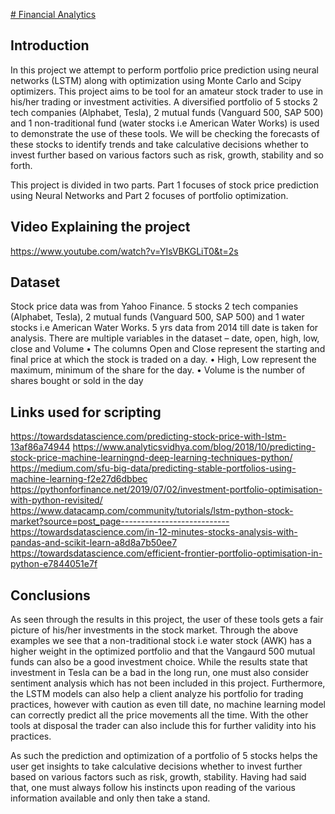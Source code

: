 [# Financial Analytics](https://portfolio-opt-app.herokuapp.com/)

## Introduction
In this project we attempt to perform portfolio price prediction using neural networks (LSTM)
along with optimization using Monte Carlo and Scipy optimizers. This project aims to be tool for
an amateur stock trader to use in his/her trading or investment activities. A diversified portfolio
of 5 stocks 2 tech companies (Alphabet, Tesla), 2 mutual funds (Vanguard 500, SAP 500) and 1
non-traditional fund (water stocks i.e American Water Works) is used to demonstrate the use of
these tools. We will be checking the forecasts of these stocks to identify trends and take
calculative decisions whether to invest further based on various factors such as risk, growth,
stability and so forth.

This project is divided in two parts. Part 1 focuses of stock price prediction using Neural
Networks and Part 2 focuses of portfolio optimization. 

## Video Explaining the project
https://www.youtube.com/watch?v=YIsVBKGLiT0&t=2s

## Dataset
Stock price data was from Yahoo Finance. 5 stocks 2 tech companies (Alphabet, Tesla), 2 mutual
funds (Vanguard 500, SAP 500) and 1 water stocks i.e American Water Works. 5 yrs data from
2014 till date is taken for analysis. There are multiple variables in the dataset – date, open, high,
low, close and Volume
• The columns Open and Close represent the starting and final price at which the stock is
traded on a day.
• High, Low represent the maximum, minimum of the share for the day.
• Volume is the number of shares bought or sold in the day

## Links used for scripting
https://towardsdatascience.com/predicting-stock-price-with-lstm-13af86a74944
https://www.analyticsvidhya.com/blog/2018/10/predicting-stock-price-machine-learningnd-deep-learning-techniques-python/
https://medium.com/sfu-big-data/predicting-stable-portfolios-using-machine-learning-f2e27d6dbbec
https://pythonforfinance.net/2019/07/02/investment-portfolio-optimisation-with-python-revisited/
https://www.datacamp.com/community/tutorials/lstm-python-stock-market?source=post_page---------------------------
https://towardsdatascience.com/in-12-minutes-stocks-analysis-with-pandas-and-scikit-learn-a8d8a7b50ee7
https://towardsdatascience.com/efficient-frontier-portfolio-optimisation-in-python-e7844051e7f

## Conclusions
As seen through the results in this project, the user of these tools gets a fair picture of his/her investments
in the stock market. Through the above examples we see that a non-traditional stock i.e water
stock (AWK) has a higher weight in the optimized portfolio and that the Vangaurd 500 mutual
funds can also be a good investment choice. While the results state that investment in Tesla can
be a bad in the long run, one must also consider sentiment analysis which has not been included
in this project. Furthermore, the LSTM models can also help a client analyze his portfolio for
trading practices, however with caution as even till date, no machine learning model can
correctly predict all the price movements all the time. With the other tools at disposal the trader
can also include this for further validity into his practices.

As such the prediction and optimization of a portfolio of 5 stocks helps the user get insights to
take calculative decisions whether to invest further based on various factors such as risk, growth,
stability. Having had said that, one must always follow his instincts upon reading of the various
information available and only then take a stand.
